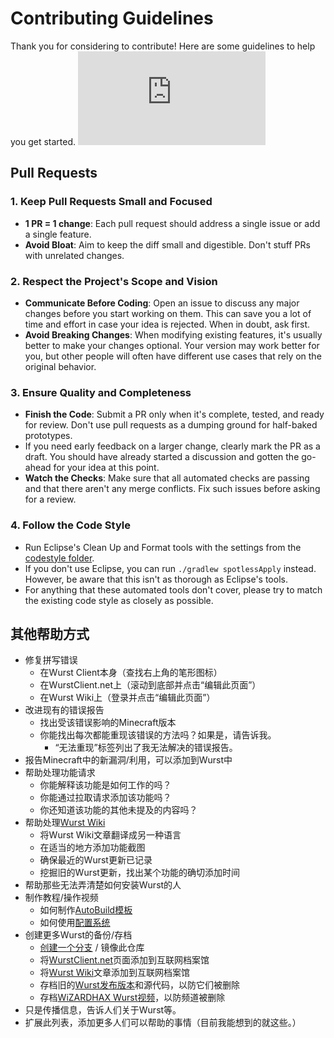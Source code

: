 # Contributing Guidelines
Thank you for considering to contribute! Here are some guidelines to help you get started. ![](https://img.wimods.net/github.com/Wurst-Imperium/Wurst7/CONTRIBUTING.md)

## Pull Requests

### 1. Keep Pull Requests Small and Focused
- **1 PR = 1 change**: Each pull request should address a single issue or add a single feature.
- **Avoid Bloat**: Aim to keep the diff small and digestible. Don't stuff PRs with unrelated changes.

### 2. Respect the Project's Scope and Vision
- **Communicate Before Coding**: Open an issue to discuss any major changes before you start working on them. This can save you a lot of time and effort in case your idea is rejected. When in doubt, ask first.
- **Avoid Breaking Changes**: When modifying existing features, it's usually better to make your changes optional. Your version may work better for you, but other people will often have different use cases that rely on the original behavior.

### 3. Ensure Quality and Completeness
- **Finish the Code**: Submit a PR only when it's complete, tested, and ready for review. Don't use pull requests as a dumping ground for half-baked prototypes.
- If you need early feedback on a larger change, clearly mark the PR as a draft. You should have already started a discussion and gotten the go-ahead for your idea at this point.
- **Watch the Checks**: Make sure that all automated checks are passing and that there aren't any merge conflicts. Fix such issues before asking for a review.

### 4. Follow the Code Style
- Run Eclipse's Clean Up and Format tools with the settings from the [codestyle folder](codestyle).
- If you don't use Eclipse, you can run `./gradlew spotlessApply` instead. However, be aware that this isn't as thorough as Eclipse's tools.
- For anything that these automated tools don't cover, please try to match the existing code style as closely as possible.

## 其他帮助方式

- 修复拼写错误
  - 在Wurst Client本身（查找右上角的笔形图标）
  - 在WurstClient.net上（滚动到底部并点击“编辑此页面”）
  - 在Wurst Wiki上（登录并点击“编辑此页面”）
- 改进现有的错误报告
  - 找出受该错误影响的Minecraft版本
  - 你能找出每次都能重现该错误的方法吗？如果是，请告诉我。
    - “无法重现”标签列出了我无法解决的错误报告。
- 报告Minecraft中的新漏洞/利用，可以添加到Wurst中
- 帮助处理功能请求
  - 你能解释该功能是如何工作的吗？
  - 你能通过拉取请求添加该功能吗？
  - 你还知道该功能的其他未提及的内容吗？
- 帮助处理[Wurst Wiki](https://wurst.wiki/)
  - 将Wurst Wiki文章翻译成另一种语言
  - 在适当的地方添加功能截图
  - 确保最近的Wurst更新已记录
  - 挖掘旧的Wurst更新，找出某个功能的确切添加时间
- 帮助那些无法弄清楚如何安装Wurst的人
- 制作教程/操作视频
  - 如何制作[AutoBuild模板](https://wurst.wiki/autobuild#creating_templates)
  - 如何使用[配置系统](https://www.wurstclient.net/updates/wurst-7-1/)
- 创建更多Wurst的备份/存档
  - [创建一个分支](https://github.com/Wurst-Imperium/Wurst7/fork) / 镜像此仓库
  - 将[WurstClient.net](https://www.wurstclient.net/)页面添加到互联网档案馆
  - 将[Wurst Wiki](https://wurst.wiki/)文章添加到互联网档案馆
  - 存档旧的[Wurst发布版本](https://www.wurstclient.net/download/)和源代码，以防它们被删除
  - 存档[WiZARDHAX Wurst视频](https://www.youtube.com/c/wizardhax/videos)，以防频道被删除
- 只是传播信息，告诉人们关于Wurst等。
- 扩展此列表，添加更多人们可以帮助的事情（目前我能想到的就这些。）